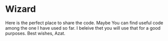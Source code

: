 # Wizard
Here is the perfect place to share the code. Maybe You can find useful code among the one I have used so far. I beleive thet you will use that for a good purposes. 
Best wishes, Azat.
